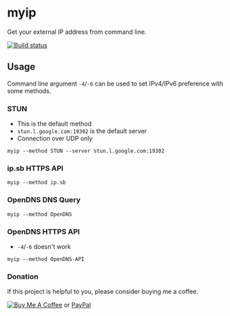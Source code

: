 # myip

Get your external IP address from command line.

[![Build status](https://dev.azure.com/nekomimiswitch/General/_apis/build/status/myip)](https://dev.azure.com/nekomimiswitch/General/_build/latest?definitionId=35)

## Usage

Command line argument `-4`/`-6` can be used to set IPv4/IPv6 preference with some methods.

### STUN

* This is the default method
* `stun.l.google.com:19302` is the default server
* Connection over UDP only

```shell
myip --method STUN --server stun.l.google.com:19302
```

### ip.sb HTTPS API

```shell
myip --method ip.sb
```

### OpenDNS DNS Query

```shell
myip --method OpenDNS
```

### OpenDNS HTTPS API

* `-4`/`-6` doesn't work

```shell
myip --method OpenDNS-API
```

### Donation

If this project is helpful to you, please consider buying me a coffee.

[![Buy Me A Coffee](https://www.buymeacoffee.com/assets/img/custom_images/orange_img.png)](https://www.buymeacoffee.com/Jamesits) or [PayPal](https://paypal.me/Jamesits)
